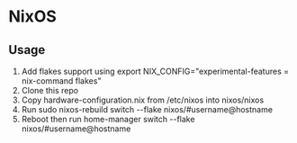 # NixOS

## Usage
1. Add flakes support using export NIX_CONFIG="experimental-features = nix-command flakes"
2. Clone this repo
3. Copy hardware-configuration.nix from /etc/nixos into nixos/nixos
4. Run sudo nixos-rebuild switch --flake nixos/#username@hostname
5. Reboot then run home-manager switch --flake nixos/#username@hostname
